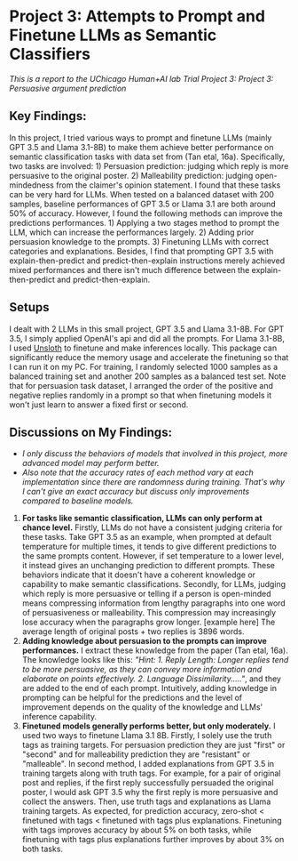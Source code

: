 Project 3: Attempts to Prompt and Finetune LLMs as Semantic Classifiers
=====
*This is a report to the UChicago Human+AI lab Trial Project 3: Project 3: Persuasive argument prediction*

## Key Findings:
In this project, I tried various ways to prompt and finetune LLMs (mainly GPT 3.5 and Llama 3.1-8B) to make them achieve better performance on semantic classification tasks with data set from (Tan etal, 16a). Specifically, two tasks are involved: 1) Persuasion prediction: judging which reply is more persuasive to the original poster. 2) Malleability prediction: judging open-mindedness from the claimer's opinion statement. I found that these tasks can be very hard for LLMs. When tested on a balanced dataset with 200 samples, baseline performances of GPT 3.5 or Llama 3.1 are both around 50% of accuracy. However, I found the following methods can improve the predictions performances. 1) Applying a two stages method to prompt the LLM, which can increase the performances largely. 2) Adding prior persuasion knowledge to the prompts. 3) Finetuning LLMs with correct categories and explanations. Besides, I find that prompting GPT 3.5 with explain-then-predict and predict-then-explain instructions merely achieved mixed performances and there isn't much difference between the explain-then-predict and predict-then-explain. 

## Setups
I dealt with 2 LLMs in this small project, GPT 3.5 and Llama 3.1-8B. For GPT 3.5, I simply applied OpenAI's api and did all the prompts. For Llama 3.1-8B, I used [Unsloth](https://github.com/unslothai/unsloth?tab=readme-ov-file) to finetune and make inferences locally. This package can significantly reduce the memory usage and accelerate the finetuning so that I can run it on my PC. For training, I randomly selected 1000 samples as a balanced training set and another 200 samples as a balanced test set. Note that for persuasion task dataset, I arranged the order of the positive and negative replies randomly in a prompt so that when finetuning models it won't just learn to answer a fixed first or second.

## Discussions on My Findings:

- *I only discuss the behaviors of models that involved in this project, more advanced model may perform better.* 
- *Also note that the accuracy rates of each method vary at each implementation since there are randomness during training. That's why I can't give an exact accuracy but discuss only improvements compared to baseline models.*
1. **For tasks like semantic classification, LLMs can only perform at chance level.** Firstly, LLMs do not have a consistent judging criteria for these tasks. Take GPT 3.5 as an example, when prompted at default temperature for multiple times, it tends to give different predictions to the same prompts content. However, if set temperature to a lower level, it instead gives an unchanging prediction to different prompts. These behaviors indicate that it doesn't have a coherent knowledge or capability to make semantic classifications. Secondly, for LLMs, judging which reply is more persuasive or telling if a person is open-minded means compressing information from lengthy paragraphs into one word of persuasiveness or malleability. This compression may increasingly lose accuracy when the paragraphs grow longer. [example here] The average length of original posts + two replies is 3896 words.
2. **Adding knowledge about persuasion to the prompts can improve performances.** I extract these knowledge from the paper (Tan etal, 16a). The knowledge looks like this: *"Hint: 1. Reply Length: Longer replies tend to be more persuasive, as they can convey more information and elaborate on points effectively. 2. Language Dissimilarity....."*, and they are added to the end of each prompt. Intuitively, adding knowledge in prompting can be helpful for the predictions and the level of improvement depends on the quality of the knowledge and LLMs' inference capability. 
3. **Finetuned models generally performs better, but only moderately.** I used two ways to finetune Llama 3.1 8B. Firstly, I solely use the truth tags as training targets. For persuasion prediction they are just "first" or "second" and for malleability prediction they are "resistant" or "malleable". In second method, I added explanations from GPT 3.5 in training targets along with truth tags. For example, for a pair of original post and replies, if the first reply successfully persuaded the original poster, I would ask GPT 3.5 why the first reply is more persuasive and collect the answers. Then, use truth tags and explanations as Llama training targets. As expected, for prediction accuracy, zero-shot < finetuned with tags < finetuned with tags plus explanations. Finetuning with tags improves accuracy by about 5% on both tasks, while finetuning with tags plus explanations further improves by about 3% on both tasks.  
